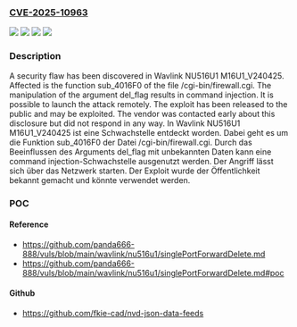 ### [CVE-2025-10963](https://cve.mitre.org/cgi-bin/cvename.cgi?name=CVE-2025-10963)
![](https://img.shields.io/static/v1?label=Product&message=NU516U1&color=blue)
![](https://img.shields.io/static/v1?label=Version&message=M16U1_V240425%20&color=brightgreen)
![](https://img.shields.io/static/v1?label=Vulnerability&message=Command%20Injection&color=brightgreen)
![](https://img.shields.io/static/v1?label=Vulnerability&message=Injection&color=brightgreen)

### Description

A security flaw has been discovered in Wavlink NU516U1 M16U1_V240425. Affected is the function sub_4016F0 of the file /cgi-bin/firewall.cgi. The manipulation of the argument del_flag results in command injection. It is possible to launch the attack remotely. The exploit has been released to the public and may be exploited. The vendor was contacted early about this disclosure but did not respond in any way.
In Wavlink NU516U1 M16U1_V240425 ist eine Schwachstelle entdeckt worden. Dabei geht es um die Funktion sub_4016F0 der Datei /cgi-bin/firewall.cgi. Durch das Beeinflussen des Arguments del_flag mit unbekannten Daten kann eine command injection-Schwachstelle ausgenutzt werden. Der Angriff lässt sich über das Netzwerk starten. Der Exploit wurde der Öffentlichkeit bekannt gemacht und könnte verwendet werden.

### POC

#### Reference
- https://github.com/panda666-888/vuls/blob/main/wavlink/nu516u1/singlePortForwardDelete.md
- https://github.com/panda666-888/vuls/blob/main/wavlink/nu516u1/singlePortForwardDelete.md#poc

#### Github
- https://github.com/fkie-cad/nvd-json-data-feeds

